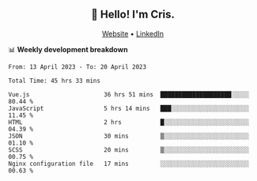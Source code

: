 
<h2 align="center">👋 Hello! I'm Cris.</h2>
<p align="center">
  <a href="https://www.criscunas.dev">Website</a> •
  <a href="https://www.linkedin.com/in/cristophercunas/">LinkedIn</a> 
</p>


📊 **Weekly development breakdown**
<!--START_SECTION:waka-->

```text
From: 13 April 2023 - To: 20 April 2023

Total Time: 45 hrs 33 mins

Vue.js                     36 hrs 51 mins  ████████████████████░░░░░   80.44 %
JavaScript                 5 hrs 14 mins   ███░░░░░░░░░░░░░░░░░░░░░░   11.45 %
HTML                       2 hrs           █░░░░░░░░░░░░░░░░░░░░░░░░   04.39 %
JSON                       30 mins         ▒░░░░░░░░░░░░░░░░░░░░░░░░   01.10 %
SCSS                       20 mins         ▒░░░░░░░░░░░░░░░░░░░░░░░░   00.75 %
Nginx configuration file   17 mins         ░░░░░░░░░░░░░░░░░░░░░░░░░   00.63 %
```

<!--END_SECTION:waka-->
